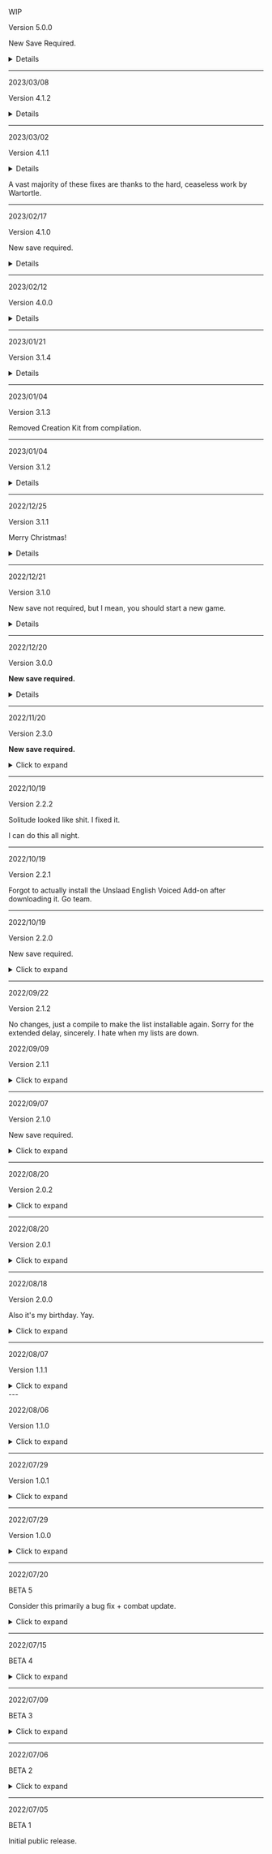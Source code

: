 WIP

Version 5.0.0

New Save Required.

<details>
  
  <b>ADDED</b>
  
  4K Bedroll   
  Small Nordic Tent Replacer  
  Animated Small Nordic Tent Replacer  
  Salmon Retex - Realistic Salmon  
  Cathedral - 3D Dragons Tongue - White Violet  
  Cathedral - 3D Dragons Tongue - Glow Map and ENB Light  
  Bijin - Use CBBE Meshes and Textures  
  The Omnibus - Terrain Complex Parallax AIO  
  Tundra - HD Texture Replacer with Parallax  
  Tundra Texture Transplant  
  CoMAP - Common Marker Addon Project  
  DynDOLOD TexGen Fixes  
  Forgotten City - Softlock Protection  
  Valhalla Combat Execution Compatibility patches  
  Ice skating fixed for real - No more attack sliding movement (NEMESIS compatible)  
  CATA Addon - Goetia Animations Sprint  
  CATA Addon - Goetia female idle Walk Run  
  CATA Addon - Goetia male idle Walk Run  
  CATA Addon - Leviathan Animations II Sprint  
  CATA Addon - Leviathan II Female Idle Walk Run  
  CATA Addon - Leviathan II Male Idle Walk Run  
  CATA Addon - Vanargand Animations Sprint  
  CATA Addon - Vanargand Female idle Walk Run  
  CATA Addon - Vanargand male idle walk run  
  First Person Combat Animations Overhaul 2.0 -SIZE MATTERS  
  First Person Combat Animations Overhaul - Bugfix and Compatibilty Patch for Animated Armoury  
  Dynamic Random Spell Idle - Player and teammate  
  Dual Wield Parrying SKSE  
  Survival Mode Improved - SKSE  
  Map Flip For Beyond Reach  
  Dragons Fall Down - Immersive Airborne Death  
  Vine Maple Redone (didnt i just remove this, 710..?)  
  Blades Armors and Weapons Retexture SE  
  Locational Encounter Zones  
  Dragon Ragdoll Sounds  
  Name Your Pet  
  Wynter's Breezehome Redux  
  Custom Skills Framework  
  Companions Perk Tree  
  Custom Skills - VIGILANT  
  Legacy of The Dragonborn Perk Menus  
  Prelude to Purgatory - A Lich Custom Skill Tree  
  Custom Skills Merged  
  The Great City Of Winterhold SSE Edition  
  Ulvenwald - The Great City of Winterhold Patch  
  The Great City of Winterhold Patch Collection  
  Sprint Sneak Movement Speed Fix  
  Vanargand Animations - Dual Wield Normal and Power Attacks  
  Vanargand Animations - Archery  
  Vanargand Animations - One Handed Mid Stance  
  Vanargand Animations - One Handed Normal Attacks  
  Vanargand Animations - One Handed Power Attacks  
  Goetia Animations - Enchanted Staves  
  Goetia Animations - Magic Spell Casting  
  Goetia Animations - Sneak Magic  
  Cheesemod for EVERYONE  
  Unofficial LotD and BSB Synergy Patch - Standalone Displays  
  Recipe Auto-Learn  
  AnimObject Swapper  
  Sharpen Other Swords II - AnimObject Swapper  
  Sharpen Other Swords - Better-Shaped Weapons  
  Leviathan Animations - Two-Handed High Stance  
  Leviathan Animations - Two-Handed Normal Attacks  
  Leviathan Animations - Two-Handed Power Attacks  
  Better Chests  
  Whiterun Bench - Replacer  
  The Streets of Whiterun in HD  
  Iconic Statues  
  KS Dragon Overhaul 2  
  Dragons Use Thu'um  
  Opulent Thieves Guild - Tweaks  
  Diverse Dragons Collection SE (DDCS) Soul Absorb Animation Fixed  
  Custom Skills Menu - A Custom Skills Framework Unified Menu  
  Additional Hearthfire Dolls  
  Ryn's Standing Stones  
  SmoothCam Vanilla Enhanced 2  
  Elven Armors and Weapons Retexture SE  
  WoW Dragon Mounds CTD Fix  
  Experience  
  Alternate Start - Experience Patch  
  Vampire Feed Improved  
  Sun Affects NPC Vampires  
  Cover Your Head - Sacrosanct  
  Sacrosanct Survival Mode - Vampirism Grants Warmth Bonus  
  Sacrosanct - No Sneak Feed On Followers  
  Strange Runes - Sacrosanct Patch  
  Vampires Have Claws  
  3rd Person Camera Stagger Remover  
  Disable screen shake effect  
  Obscure's College of Winterhold - Creation Club Patches (and a couple others too)  
  Catching Clockwork - Wheels of Lull Fishing Addon  
  Glass Armors and Weapons Retexture SE  
  Wolf Armor and Weapons Retexture SE  
  Vampire Lord Retexture  
  Supreme Vampire Lords  
  Legacy of the Dragonborn - Improved Dig Sites SE  
  JS Dwemer Kitchenware SE  
  Legacy of The Dragonborn - Dwemer Compass Replacer  
  
  <b>UPDATED</b>
  
  Skyrim (1.6.353 > 1.6.640)  
  ENB Binaries  
  Address Library for SKSE  
  PrivateProfileRedirector SE  
  Actor Limit Fix  
  Bug Fixes SSE  
  ConsolePlusPlus  
  ConsoleUtilSSE  
  Crash Logger SSE VR  
  JContainers SE  
  Encounter Zones Unlocked SE  
  Enhanced Invisibility  
  Enhanced Reanimation  
  Equip Enchantment Fix  
  Essential Favorites  
  Favorite Misc Items  
  Fuz Ro D-oh - Silent Voice  
  HelpExtender  
  Infinity UI  
  Mfg Fix  
  monster race crash fix  
  More Informative Console  
  No Lockpick Activate (SKSE) - Updated  
  Papyrus Tweaks NG  
  PapyrusUtil SE - Modders Scripting Utility Functions  
  Read Or Take SKSE  
  Remember Lockpick Angle - Updated  
  Scrambled Bugs  
  Simple Activate SKSE  
  Skyrim Priority SE AE - skse plugin  
  Spell Perk Item Distributor (SPID)  
  To Your Face SE - AE - VR  
  Yes Im Sure  
  powerofthree's Tweaks  
  powerofthree's Papyrus Extender  
  Base Object Swapper  
  Scaleform Translation Plus Plus  
  ENB Helper SE  
  Better Jumping SE  
  Use Or Take SKSE  
  I'm Walkin' Here  
  Enhanced Death Cam  
  Magic Leveling Fix  
  DynDOLOD Resources SE  
  DynDOLOD DLL SE - SKSE64 Plugin  
  Creation Club Open Helmets  
  A Clear Map of Skyrim and Other Worlds  
  Compass Navigation Overhaul  
  moreHUD Inventory Edition  
  moreHUD SE  
  Oxygen Meter  
  QuickLootRE - With Icons and TCC support  
  Completionist - Skyrim Completion Tracker (SE-AE)  
  Aura's Inventory Tweaks  
  Odin - Skyrim Magic Overhaul  
  Set of Skills  
  Legacy of the Dragonborn SSE  
  Legacy of the Dragonborn - Hall of Forgotten - TCC Patches  
  The Timelost Dwemer - A Deep Elf Race SE  
  Cathedral - Armory  
  Legacy of the Dragonborn Patches (Official)  
  Animated Armoury - Updated Legacy of Dragonborn Displays  
  Legacy of the Dragonborn Animated Armoury The Curator's Companion updated display patch  
  XP32 Maximum Skeleton Special Extended  
  Simple Dual Sheath  
  Immersive Equipment Displays - unequip when nude  
  (SGC) Scriptfree Behavior Staggerlock - SBS  
  Valravn - Integrated Combat of Skyrim  
  Valravn SPID Uncloak  
  Valvalis Combat - Visceral Tactics  
  Reduce Attack Skating Movement  
  Smooth Moveset  
  Unofficial LotD and BSB Synergy Patch - Main  
  Intuitive Dragon Ride Control (SE)  
  Landscapes - Cathedral Concept  
  Embers XD  
  
  <b>REMOVED</b>
  
  Better SkyUI Config - Reading Fix  
  Alternate Alchemy  
  Various DynDOLOD Error Fixes - Gray Cowl of Nocturnal  
  Various DynDOLOD Error Fixes - LotD  
  Animated Armoury - Legacy of Dragonborn Displays  
  XPMSSE Left Hand Sheath Rotation Fix  
  Valravn Uncloaked  
  No Spinning Death Animation SE  
  Skyrim Battle Aftermath SE  
  LotD Extension - Breezehome  
  Eli's Breezehome  
  Whose Quest Is It Anyway  
  (SGC) SkySA - Combat Behavior Compulsion  
  (SGC) SkySA - Intense Combat  
  Vanargand Animations - Mace Moveset MCO - SkySA  
  Alik'r Swordsmanship for SkySA  
  Elden Power Attack  
  COTN Winterhold Patch Collection  
  Cities of the North - Winterhold - ASLAL Patch  
  Cities of the North - Winterhold - Partitioned Meshes for Lighting  
  Winterhold - Expanded Ruins  
  Elden Power Attack  
  Attack Animations and Movesets  
  Smooth Random Equip Animation(Unarmed)  
  Smooth Random Equip Animation(Dagger)  
  Smooth Random Equip Animation(2H)  
  Smooth Random Equip Animation(1H)  
  Dynamic Animation Replacer Multiple Power Attacks Animations  
  Diverse Random Normal Attack  
  Archery Gameplay Overhaul SE - Nemesis Patch  
  Immersive World Encounters SE  
  Legacy of the Dragonborn - Hall of Forgotten  
  Legacy of the Dragonborn - Hall of Forgotten - TCC Patches  
  Dynamic Collision Adjustment  
  Learn Ingredients  
  Sharpen Other Swords  
  Holds the City Overhaul - Modular Edition  
  Holds Special Edition Compatibility Patches  
  Holds - Root Block Fix  
  Skyrim Reborn - Whiterun Hold  
  Skyrim Reborn - Hjaalmarch Hold  
  Antiquary - Enhanced Artifacts  
  Dragons Shout With Voice  
  Deadly Dragons  
  World Eater Beater  
  Simple Follower Extension  
  Auri - Convenient Horses Patch  
  Convenient Horses  
  Convenient Horses Anniversary Edition Patch  
  Lively's Convenient Horses Patches  
  The Brotherhood of Old  
  Animated Embers  
  Daedric Set - Resurgence  
  Ebony Set - Resurgence  
  Elven Set - Resurgence  
  Glass Set - Resurgence  
  Iron Set - Resurgence  
  Nord Set - Resurgence  
  Orcish Set - Resurgence  
  Steel Set - Resurgence  
  
  </details>

---  

2023/03/08

Version 4.1.2

<details>
  
  <b>ADDED</b>
  
  Gemstones Remade  
  Vanilla Warpaints Absolution  
  Cathedral Armory CBBE Patch  
  SC - KS Hairdos Retextured  
  SPID for Footprints - Player Footprints Fix  
  Legacy of the Dragonborn - Cube Maps Fixed  
  Rally's Weapon Racks  
  Mari's Flora  
  Rally's Mead Barrels  
  Rally's Crates  
  Random Barrel Roll  
  Rally's Barrels  
  Enhanced Rocks and Mountains  
  Daedric Armors and Weapons Retexture SE  
  Dragon Armors and Weapons Retexture SE  
  Ebony Armors and Weapons Retexture SE  
  Orcish Armors and Weapons Retexture SE  
  Steel Armors and Weapons Retexture SE  
  Iron Armors and Weapons Retexture SE  
  Imperial Armors and Weapons Retexture SE  
  Immersive Armors Retexture for CBBE  
  Immersive Armors Retexture and Mesh Fixes SE  
  Unslaad Armors and Weapons Retexture SE  
  Vigilant Armors and Weapons Retexture SE  
  The Wheels of Lull Retexture SE  
  Vigilant's Molag Bal Dragon Retexture SE  
  Night Mother  
  
  <b>UPDATED</b>
  
  SPID for Footprints Fix  
  
  <b>REMOVED</b>
  
  Cathedral 3D Thistle  
  Cathedral 3D Nightshade  
  Vine Maple Redone  
  Deathbell by Mari  
  Charming Nirnroots  
  Thistle by Mari  
  
  Mod order adjustments.  
  Engine Fixes toml updated.  
  Lots of various bug fixes courtesy of Wartortle, ItsAlways710, and Owlessa.  
  New Dyndolod, Synthesis, EasyNPC outputs.  
  
  To do for the future (whenever we break saves again, anyway):  
  
  Combat updates/replacements  
  Slow down leveling    
  </details>
  
---
  
2023/03/02

Version 4.1.1

<details>
  
  <b>ADDED</b>
  
  Papyrus ini Manipulator.  
  dTry's Key Utils AE.  
  Elden Power Attack.  
  Erikur's House Rework for LotD.  
  Orc Settlements Enhanced.  
  Rally's Display Cases.  
  Whiterun Mesh Fixes.  
  Weathered Stockades Retexture.  
  Stone Wall 4K Retexture.  
  Meridia's Better Beacon.  
  Skyland Common and Upper Furniture.  
  The Great City of Dragon Bridge Navmesh Fix.  
  Minedoors Redone.  
  
  <b>REMOVED</b>
  
  Whiterun Stockade.  
  2K Stockade.  
  Fluffy Snow.  
  Better Power Attack Directional Control SSE.  
  Matching Mine Door.  

  <b>FIXED</b>
  
  First person attacks don't chain together.  
  First person power attacks don't work.  
  Landscape glitches due to removal of Build Your Noble House.  
  Blue Palace stairs use wrong textures.  
  Snapleg Cave soul gem can cause CTD.  
  Knight of Chorrol helmet renders head invisible.  
  Ravenscorn Spire Tower clipping.  
  Fort Amol tree clipping.  
  Inn of Lost Souls trees clipping.  
  Stone Hills clutter and clipping trees.  
  Dragons and other enemies "fade out" when you get too close to them.  
  Riverwood floating ivy and lantern placements.  
  Beards clip through helmets and masks.  
  Abandoned Shack floating tree.  
  Trees clipping in cell 21,-1.  
  Solitude museum ext floating lantern.  
  Honnigmead texture/mesh issue.  
  Wintersun functionality for LotD restored.  
  Phenderix summoning spells don't cost what is displayed in the UI.  
  Tempus Maledictum Guide Book no longer tells users to manually run MCM Recording.  
  Tempus Maledictum Guide Book now has a section for Alternate Alchemy.  
  Tempus Maledictum Guide Book now has a section for Combat behaviors.  
  Extra alchemy table in Breezehome.  
  New Lodgen, Texgen, Dyndolod outputs. As usual...  
  Some minor ini adjustments.  
  
  <b>KNOWN ISSUES</b>
  
  Crossbows can break contextual crosshair and sneak indicator.  
  Game saves sometimes list as corrupted. Restarting the game fixes this, and your saves are fine. I have no clue why this happens to a few of you.  
  Phenderix summoning spells occasionally fail to work. Unknown reason or cause.
  
  
  </details>

A vast majority of these fixes are thanks to the hard, ceaseless work by Wartortle. 

---

2023/02/17

Version 4.1.0

New save required.

<details>
  
  Added Skyland Common and Upper Furniture.  
  Added Animated Armoury - Legacy of the Dragonborn Displays.  
  
  Updated Sets of Skills - Improved UI.  
  Updated Standardization of Spelling of Sets of Skills.  
  
  Removed ELIF - ENB Light Inventory Fix.  
  Removed Creation Club Armors Integration.  
  
  New custom Improve Camera ini.  
  New/updated MCM Recordings.  
  Removed double statue outside of Whiterun.  
  Removed snow texture Lod issue at Windhelm entrance.  
  Quicklight works as expected now, even in first person with nothing equipped.  
  Potions and ingredients are no longer insanely out of scale in the inventory menus.  
  Navmesh fix for Solitude by Wartortle.  
  
  I'm not 100% sure if the VioLens recording will "work" in a sense, since the new one just unbinds that hotkey. It's possible this may have to be done manually, but if nothing else, it shouldn't be an issue for newcomers to the list. Sorry if this is annoying for you guys.  
  
  </details>

---

2023/02/12

Version 4.0.0

<details>
  
  **ADDITIONS**  
  
  Archery Gameplay Overhaul.  
  Dynamic Animation Replacer.  
  My Home is Your Home.  
  Beard Mask Fix.  
  Redbag's Solitude.  
  Convenient Horses.  
  Craftable Circlets.  
  Simple Blood Potion.  
  Lightfoot for Followers SPID.  
  Happy Little Shrubs.  
  Intuitive Dragon Ride Control.  
  Cult of the World Eater.  
  Wards Functionality Extended.  
  Magic Sneak Attacks.  
  Improved Camera.  
  Runic Dawnguard.  
  Immersive Equipment Displays.  
  Simple Dual Sheath.  
  ABT AE - Arrows and Bolts Tweaks.  
  Papyrus Tweaks NG.  
  LotD Hall of Forgotten TCC Patches.  
  Sets of Skills UI.  
  SkySA - Combat Behavior Compulsion.  
  SkySA - First Person View SSE.  
  SkySA - Intense Combat.  
  Animation Queue Fix.  
  Weapon Keyword Unification Project.  
  Diverse Random Normal Attack.  
  Reduce Attack Skating Movement.  
  Dynamic Animation Replacer Multiple Power Attacks Animations.  
  Don't Sheathe Bound Weapons DAR Animations.  
  Dynamic Dodge Animation.  
  Disable Turn Animation.  
  Payload Interpreter.  
  Dynamic Fus Ro Dah.  
  Smooth Moveset.  
  SpellSword Moveset.  
  Dynamic Whirlwind Sprint.  
  Enemy Magelock - NPC Magic Casting Commitment.  
  EVG Conditional Idles.  
  EVG Animation Variance.  
  Goetia Animations - Conditional Shouts.  
  Conditional Werewolf Howl.  
  Artifact Animation Replacer - Wabbajack.  
  Axarien's Animations - Inigo.  
  Axarien's Animations - Kaidan.  
  Axarien's Animations - Lucien.  
  Axarien's Animations - Teldryn Sero.  
  Loki's Wade in Water.  
  Underdog Animations.  
  Underdog Falling Animations - Leaps of Faith Patch.  
  Tools Not Weapons.  
  Take a Seat.  
  Smooth Random Equip Animations (2H).  
  Smooth Random Equip Animations (Dagger).  
  Smooth Random Equip Animations (Unarmed).  
  Smooth Magic Casting Animation.  
  Vanargand Animations - Crossbows.  
  Vanargand Animations - Dual Wield Sneak Strikes.  
  Vanargand Animations - Dual Wield Sneak Thrusts.  
  Vanargand Animations - Sneak Archery.  
  Vanargand Animations - Sneak Idle Walk and Run.  
  Vanargand Animations - Sneak Strike Attacks.  
  Vanargand Animations - Sneak Thrust Attacks.  
  Vanguard - Bash Behaviors Overhaul.  
  DAR - Animated Fear.  
  DAR - Dynamic Swimming.  
  DAR - Dynamic Swimming - Argonian Mastery.  
  Dragon Animation Replacer.  
  Vanargand Animations - Mace Moveset.  
  Alik'r Swordsmanship for SkySA.  
  Attack Animations and Movesets.  
  Imperial Saddle Retexture.  
  Yee Haaaa Horse Saddle Retexture.  
  Rustic Clothing.  
  Common Furniture Retexture.  
  Rustic Furniture.  
  Better Bookcase.  
  Room Markers for Dumzbthar.  
  Lively's Convenient Horses Patches.  
  Lively's Deep Elf Race Patches.  
  Lively's Dwemer Gates No Respawn Patches.  
  Lively's Second Great War Patches.  
  ElSopa - Potions Redone Update - Patches.  
  Skyland Noble Furniture.  
  ENB Light Inventory Fix.  
  Aura's Inventory Tweaks.  
  Rudy Fix for Smoke.  
  Archery Rebalance.  
  Animation in Ashstorm.  
  Animation in Blizzard.  
  Animated Static Reload Fix NG.  
  Skyrim Spear Mechanic.  
  Animated Armoury.  
  Animated Heavy Armoury.  
  Difficulty Balance.  
  Empty Spell Sprint Hand Fix.  
  Better Power Attack Control.  
  Barter Limit Fix.  
  Fire Hurts NG.  
  Enhanced Death Cam.  
  Dynamic Collision Adjustment.  
  Don't Stay in Water.  
  Magic Leveling Fix.  
  Transcribe Spells - Convert Known Spells to Tomes.  
  Show Player in Menus.  
  Rain Extinguishes Fires.  
  Dual Wield Parrying Reimplementation for SSE.  
  Praedy's Chantry of Auriel AIO - SE.  
  Sets of Skills - Improved UI.  
  Misc Effects ENB Light.  
  Fluffy Snow.  
  Flame Atronach SE.  
  Flame Atronach SE - Optimized Textures.  
  Glowy Storm Atronach.  
  DART - Dynamic Animation Replacer Tool.  
  EVG Animated Traversal.  
  IED Preset for Simple Dual Sheath and EVG Conditional Idles.  
      
  **REMOVALS**  
  
  Dynamic Dungeon Loot.  
  Dev Aveza.  
  Ars Metallica.  
  Pumping Iron.  
  Dreughs of Skyrim.  
  All Geared Up Derivative.  
  Holds - Solitude.  
  New Beginnings - Live Another Life Extension.  
  Elemental Arrows.  
  Sneak Tools.  
  Jump Attack.  
  Immersive Fort Dawnguard.  
  Realistic Nord Ships.  
  Screenshot Helper.  
  Build Your Noble House.  

  **UPDATES**  
  
  Dwemer Gates Don't Reset.  
  CRAFT.  
  CoverKhajiits.  
  Armor Variants Expansion - Patch Collection.  
  Precision.  
  USMP Patch Emporium.  
  Second Great War.  
  Particle Patch for ENB.  
  Valhalla Combat.  
  Read or Take.  
  Infinity UI.  
  QuickLootEE.  
  Shadow of Skyrim.  
  Rainbows.  
  SPID For Footprints Fix.  
  Shooting Stars.  
  xLodgen.  
  ENB.  
  
  **FIXES**  
  
  Auri's bow and arrows are now craftable at the smithing forge instead of the tanning rack.  
  Lost Souls Inn no longer has a tree growing through it.  
  White Hall in Dawnstar should have functional navmeshing now.  
  
</details>

---

2023/01/21

Version 3.1.4

<details>
  
  Added Mrf's Markarth.  
  Added ElSopa - Noble Furniture.  
  Added More Lights for ENB - Blood Splatter Fix.  
  Added Auri - Thistlefoot Should Stay Outside.  
  Added Auri Dismount AI Fix.  
  Added Ancient Dwemer Metal - Mrf's Markarth Patch.  
  Added Legacy of the Dragonborn - Museum Exterior Fixes.  
  Added Salt and Wind - Vanilla Hair.  
  Added Bed Head - Vanilla Hair Replacer.  
  Added Standardization of Spelling of Sets of Skills.  
  
  Updated Dyndolod.  
  Updated powerofthree Tweaks.  
  Updated Lively's Patches.  
  Updated Better Third Person Selection.  
  
  Removed Unblended - Really Blended Roads.  
  Removed Snowy AF Markarth and Dwemer Ruins.  
  
  New Lodgen, Texgen, Dyndolod outputs. As usual.  
  
  Issues addressed:
   - Forgotten Vale has a map now.
   - Forgotten Vale doesn't crash anymore near the spiders on the hill.
   - Skuldafn doesn't crash anymore.
   - Karliah doesn't have missing eye textures anymore.
   - Companions no longer turn invisible when transforming into werewolves.
   - Lund's Hut looks nice again.
   - Riverwood doesn't have random floating ivy hanging about.
   - Akaviri Outpost doesn't have a visible black plane or a tree growing through it.
   - Winterhold Ruins Expanded doesn't have missing walls anymore.
   - Blood splatter decals aren't big weird 3D objects anymore.
   - Fixed sewer overlap in Solitude.
   - Navmesh/pathing in Whiterun market and around Elysium Estate won't be a problem anymore.
  
  </details>

---

2023/01/04

Version 3.1.3

Removed Creation Kit from compilation.

---

2023/01/04

Version 3.1.2

<details>
  
  Added Better Occlusion - COTN Falkreath.  
  Added Attack Speed Fix.  
  Added Mrf's Solitude.  
  Added Illustrious Whiterun.  
  Added Stony AF Markarth and Dwemer Ruins.  
  Added Some Braziers.  
  Added BURP - Spell Tomes.  
  Added ElSopa - Potions Redone.  
  Added SMIM Upper Furniture and Other Fixes.  
  
  Updated Lively's Patches.  
  Updated Treasure Hunter for SSE.  
  Updated 710's Patches.  
  
  New Lodgen, Texgen, Dyndolod outputs. As usual.  
  
  Dreugh enemy types should be easier now with Auto Calc Stats and PC Level Mult flags.  
  Rogue Class probably works just fine now.  
  LotD Navmesh stuff should be fixed up.  
  Divine Crusader quest should complete properly.  
  No more kid with black face bug in Solitude.  
  Water seams should all be fixed. If not all, then certainly a vast majority.  

  </details>

---

2022/12/25

Version 3.1.1

Merry Christmas!

<details>
  
Updated Lively's Patches.  
Updated Auto Elemental Cloaks.  
Updated Aspens Ablaze - Dyndolod 3 Addon.  
Updated Dyndolod.  
Updated Dyndolod Resources.  

Removed Pause Menu After Loading. This was primarily added because of Forgotten Dungeons, which we no longer use.  

Fixed issue with Candlestick missing textures via moving ENB Light above Particle Patch in the mod order.  
Fixed Kaidan black face bug.  
Reinstalled Skyland AIO to remove an extraneous plugin because I don't know how to read. Fixes floating Point the Way signs.  
New Lodgen, Texgen, Dyndolod, Synthesis outputs.  

</details>
  
---

2022/12/21

Version 3.1.0

New save not required, but I mean, you should start a new game.

<details>
  
Removed Time-Based Enemy Scaling (until I can test it further, then we shall see).  

Fixed some EasyNPC patches so people don't look stupid.  

Added a Tempus Maledictum Beginner's Guide to the ASLAL prison cell.

</details>

---

2022/12/20

Version 3.0.0

**New save required.**

<details>

Added Undeath - Classical Lichdom.  
Added Beast Skeletons Revised (Bitter Edition).  
Added Skeleton Replacer HD.  
Added Dragon Priest Fix - Behaviour Overhaul.  
Added Phenderix Elements.  
Added Creation Club Backpacks - Crafting Overhaul.  
Added Vlindrel Hall Remade.  
Added Auto Elemental Cloaks.  
Added ConsolePlusPlus.  
Added Skyrim Extended Cut - Saints and Seducers.  
Added Swiftly Order Squad - Simply Order Summons integration.  
Added Alternate Alchemy.  
Added Legacy of the Dragonborn SSE - Settings Loader.  
Added Precision.  
Added Valvalis Combat - Visceral Tactics.  
Added Animation Motion Revolution.  
Added Valhalla Combat.  
Added Kanjs Chaurus Egg and Staff.  
Added Learn Ingredients.  
Added C. Culminated ENB for Cathedral Weathers.  
Added Ice Lake Dragon Retexture.  
Added Ancient Dwemer Metal - My patches - FINAL SE VERSION Update v6.  
Added Dreughs of Skyrim - Fathom's Creature Series.  
Added Sets of Skills - a Skyrim Class Mod - Settings Loader.  
Added Set of Skills.  
Added Time-Based Enemy Scaling.  
Added Time-Based Set of Skills - Time-Based Enemy Scaling Sets of Skills Patch.  
Added Immersive DragonFire - Apocrypha.  
Added Another Race Menu Rotation Mod.  
Added Dovah Den.  
Added Skyland AIO.  
Added Skyland - Ships and Shacks.  
Added Water in Wells - mesh-only animated wells.  
Added Rudy HQ - More Lights for ENB SE - Soul Gems.  
Added CC's Enhanced Ore Veins SSE - 2K - 9.0.1.  
Added Modest Mines 4K.  
Added FYX - 3D Stockades.  
Added FYX - 3D Stockades - Walls and Gate.  
Added Stockades of Skyrim 3D.  
Added 2K SMIM Whiterun Stockade.  
Added 2K Stockade.  
Added 2K Whiterun Stockade.  
Added Matching Mine Door.  
Added Riften Canals rounded - by Pfuscher.  
Added Praedy's Castle Volkihar - SE.  
Added FYX - Riften Canal and Round Posts.  
Added Northfire's Dungeons (nordic ruins and caves).  
Added RUSTIC RELIEFS.  
Added Northfire's Rustic Clever Underground Nordic Ruins.  
Added Skyrim Remastered - Caves 2K Parallax.  
Added ElSopa HD - The Smelter SE.  
Added ElSopa - HD Medieval Anvil SE.  
Added Renthal's workbench.  
Added Renthals's tanning rack.  
Added ElSopa - HD Grindstone Redone SE.  
Added ElSopa HD - Strider And Netches SE.  
Added Mrf's Carts.  
Added Epic Doors of Whiterun SE.  
Added Skyland Whiterun-AIO - Epic Doors of Whiterun patch SE.  
Added Smaller Potion of Blood.  
Added SD's Farmhouse Fences SE.  
Added Less Distracting Blowing Snow Effects for ENB Particle Patch.  
Added Interior Floating Fog Remover.  
Added real life snowflakes SSE.  
Added EasyNPC.  
Added Marvelous Mage Followers.  
Added Not Quite Vanilla NPC Overhaul - Argonians.  
Added Pandorable's Initiates.  
Added eeekie's High-Poly Teldryn Sero.  
Added eeekie's Enhanced NPCs.  
Added eeekie's Kaidan Long Hair.  
Added Elevated NPCs.  
Added NVICO - Townies.  
Added Northbourne NPCs.  
Added eeekie's High-Poly Real Delphine.  
Added Pandorable's NPCs.  
Added The Devil drinks Black Briar - High Poly Maven.  
Added Bijin Warmaidens SE.  
Added Beards of Power - Sons of Skyrim.  

Updated Enhanced Reanimation.  
Updated Embers XD.  
Updated CRAFT Smarter LotD Forge.  
Updated The Timelost Dwemer.  
Updated Simply Order Summons.  
Updated The Great Town of Ivarstead Patch Collection.  
Updated TrueHUD - HUD Additions.  
Updated Wintersun - Faiths of Skyrim - Legacy Settings Loader.  
Updated Particle Patch for ENB.  
Updated Water for ENB.  
Updated COTN Morthal Patch Collection.  
Updated Spell Perk Item Distributor (SPID).  
Updated Unofficial Skyrim Modders Patch - USMP - Patch Emporium.  
Updated COTN Dawnstar Patch Collection.  
Updated Forgotten Argonian Roots.  
Updated Legacy of the Dragonborn Creation Club Patches.  
Updated Legacy of the Dragonborn SSE - The Curators Companion.  
Updated DynDOLOD.  
Updated DynDOLOD Resources.  
Updated Legacy of the Dragonborn SSE.  
Updated Moons And Stars.  
Updated Auto Input Switch.  
Updated Keyword Item Distributor (KID).  
Updated Contextual Crosshair.  
Updated ENB Input Disabler.  
Updated NPC AI Process Position Fix - NG.  
Updated Use Or Take SKSE.  
Updated Stay at the System Page - AE.  
Updated True Directional Movement.  
Updated Unique Map Weather.  
Updated Wash That Blood Off 2.  
Updated Better Third Person Selection - BTPS.  
Updated Completionist - Skyrim Completion Tracker (SE-AE).  
Updated Frozen Electrocuted Combustion.  
Updated Storm Lightning for SSE and VR (Minty Lightning 2019).  
Updated MCM Helper.  
Updated Crash Logger SSE VR.  
Updated powerofthree's Tweaks.  
Updated powerofthree's Papyrus Extender.  
Updated The Ultimate Dodge Mod - SPID Patch.  
Updated The Ultimate Dodge Mod - SPID Patch - Settings Loader.  

Removed Wait Your Turn - Enemy Circling Behaviour.  
Removed Undeath Immersive Lichdom SSE.  
Removed Undeath - The Ascension.  
Removed Undeath ZIA Patch.  
Removed Shield Of Stamina - Blocking Redux.  
Removed Counter Damage.  
Removed Elden Parry.  
Removed Block Enchantments.  
Removed Smart NPC Potions.  
Removed Action Based Projectiles.  
Removed Alternate Start - The Last Dwemer.  
Removed Copy and Paste in Console.  
Removed Player Rotation in ShowRaceMenu.  
Removed Classic Paralysis.  
Removed Blubbos PineTreeReplacer 2022.  
Removed Blubbos Snow Pine Tree Replacer.  
Removed Serio's ENB.  
Removed Tempus Maledictum - Super Duper Facegen.  

Reinstalled Animated Forge Water.  

Removed the Scripts folder from Tortle's Patches.  
Changed Curator Storage Token COBJ to require 200 Gold instead of 1.  
Changed Curator Storage Token Breakdown COBJ to yield 100 gold instead of 1.  
New Lodgen, Texgen, Dyndolod, Synthesis outputs.  

Look, I'll be honest, we've been working really hard and pretty much nonstop, so I undoubtedly forgot to write some things down in this here changelog. Apologies.  

  </details>

---

2022/11/20

Version 2.3.0

**New save required.**

<details>
  
  <summary>Click to expand</summary>
  
  Added The Distinct Great Ivarstead Interiors.  
  Added The Great Town of Ivarstead Patch Collection.  
  Added Dev Aveza Hotfix.  
  Added Oxygen Meter.  
  
  Removed Forgotten Dungeons SSE.  
  Removed CoMAP.  
  
  New Texgen, Dyndolod, Synthesis outputs.  
  
  Added Tortle's Patches and Itslways710's Patches.
  
  To elaborate on these added patches, here's a list of known issues that were fixed:
  
   - Brotherhood of Old tent clips Elysium Estate.
   - Fur Vested Clothes and Linwe's Armor have floating hands.
   - Markarth stables door is inaccessible.
   - Morthal Inn navmesh is broken.
   - Restoring Order can't be done.
   - Various clipping/floating issues with the Redguard CC mod.
   - Dev Aveza hopefully fixed.
   - Floating trees outside of Treva's watch.
   - Glitchy landscape in Solitude Walkway
   - Some firewood piles are not lootable
   - Door out of Solitude to the Solitude walkway was broken
   - Door to Riften Noble's Quarters was broken
   - Doors sometimes say where you are, not where you are going.
   - Raven Rock has some clipping boats and bad navmesh.
   - Floating lantern in Salvius Farm.
   - Floating beehive outside of Helgen.
   - Water seam at Riften Docks.
   - Water seam outside of Solitude.
   - Old Hroldan Inn was broken.
   - Floating firewood in Fort Dawnguard.
   - Floating candles in Blue Palace.
   - Tree lod is purple in places.
  
</details>

---

2022/10/19

Version 2.2.2

Solitude looked like shit. I fixed it.

I can do this all night.

---

2022/10/19

Version 2.2.1

Forgot to actually install the Unslaad English Voiced Add-on after downloading it.  Go team.

---

2022/10/19

Version 2.2.0

New save required.

<details>
  
  <summary>Click to expand</summary>

Added Distinct Interiors - Fixes.  
Added Forgotten Magic Redone - Ordinator Compatibility Patch.  
Added Apophysis Dragon Priests Masks SE - Kohnarik Accoutrements Patch.  
Added Cathedral Weathers Unofficial Update.  
Added The Holds - Solitude.  
Added CRAFT - Smarter LotD Forge.  

Removed Weather for ENB.  
Removed Unslaad SE Patches. These are now contained in the main mod.  
Removed Enhanced Solitude.  
Removed Misc Tweaks - Decluttered Crafting Menus.  
Removed Solitude Skyway.  

Updated USMP Patch Emporium.  
Updated Dyndolod Resources.  
Updated Acquisitive Soul Gems Multithreaded.  
Updated More Plantable Plants for Creation Club.  
Updated Unslaad SE.  
Updated The Timelost Dwemer.  
Updated Timelost Dwemer Essentials Patcher.  
Updated Sneak Tools SE.  
Updated Regional Features -- Riverwood Oaks.  
Updated Unblended - Really Blended Roads.  
Updated Palaces and Castles Enhanced Patch Collection.  
Updated Glorious Doors of Skyrim.  
Updated Jumping Attack.  
Updated Vigilant.  
Updated Unslaad.  
Updated ODIN spells for NPCS.  
Updated Legacy of the Dragonborn Patches (Official).  
Updated Rob's Bug Fixes - COTN Morthal.  
Updated Rob's Bug Fixes - COTN Falkreath.  
Updated Rob's Bug Fixes - COTN Dawnstar.  
Updated Lively's Patches for Tempus Maledictum.  
Updated Shadow of Skyrim.  
Updated Dyndolod SE.  

New outputs (Lodgen, Road Generator, Texgen, Dyndolod, Occlusion, Nemesis, Synthesis).  

  </details>

---

2022/09/22

Version 2.1.2

No changes, just a compile to make the list installable again. Sorry for the extended delay, sincerely. I hate when my lists are down.

2022/09/09

Version 2.1.1

<details>
  
  <summary>Click to expand</summary>

Added Tempus Maledictum Main Menu Replacer.  

Updated Beyond Reach.  
Updated Synthesis Output.  

Messed around with compass markers. Still not great but it's better for now.

   </details>  

---

2022/09/07

Version 2.1.0

New save required.  

<details>
  
  <summary>Click to expand</summary>
  
Added Wartortle's Shadow of Skyrim Autostart.  
Added Wartortle's Marshlands Fixes.  
Added Keyboard Shortcuts Fix.  
Added Acquisitive Soul Gems Multithreaded - Settings Loader.  
Added The White Phial - Tweaks and Enhancements.  
Added Handy Crafting and Spells.  
Added Help Extender.  
Added Ice Wraith Teeth Collision Fixes.  
Added Infinity UI.  
Added Compass Navigation Overhaul.  
Added Elemental Arrows (yeah I totally forgot to do that, shut up).  
Added Rainbows SE.  
Added Wonders of Weather.  
Added Wonders of Weather - Settings Loader.  
Added MiscFix.  
Added Favor Quests Separated.  
Added Legacy Safehouse Plus.  
Added Simplicity of Snow.  
Added Better SkyUI Config - Reading Fix.  
Added Fixed Mesh Lighting.  
Added Simplicity of Snow - Cities of The North.  
Added CoMAP - Common Marker Addon Project.  
Added Forgotten Vale Map Markers.  
Added NPCs React to Necromancy.  
Added Legacy of the Dragonborn - Serana's Safehouse Room.  
Added Jumping Attack.  
Added Better SkyUI Config - Reading Fix.  

Removed Pickpocket Reset.  
Removed Skyrim Reputation.  
Removed R.A.S.S. - Rain and Snow Shaders.  
Removed Better Dynamic Snow.  

Updated Audio Overhaul Skyrim.  
Updated Cities of the North - Falkreath Patch Collection.  
Updated Palaces and Castles Enhanced Patch Collection.  
Updated Assorted Mesh Fixes.  
Updated Shadow of Skyrim.  
Updated Glowing Mushroom Collision Fixes.  
Updated The Wheels of Lull.  
Updated Lively's Patches for Tempus Maledictum.  
Updated The Brotherhood of Old.  
Updated UnBlended - Really Blended Roads.  
Updated Legacy of the Dragonborn - Follower Room Patches.  
Updated Hall of Forgotten Patches.  
Updated A Clear Map of Skyrim and Other Worlds.  

New Lodgen, Texgen, Dyndolod, Nemesis outputs.  

   </details>
   
---

2022/08/20

Version 2.0.2

<details>
  
  <summary>Click to expand</summary>

- Removed Cold Region Behavior - Beta Test.  
- Removed Wet and Cold - Fur Hoods Fix.  

 </details>
 
---

2022/08/20

Version 2.0.1

<details>
  
  <summary>Click to expand</summary>

- Added R.A.S.S. - Rain Ash And Snow Shaders.  
- Added Cold Region Behavior - Beta Test.  
- Added Wet and Cold - Fur Hoods Fix.  
- Added Cold Region Behavior - Fur Hoods Fix.  

- Updated Lively's Patches for Tempus Maledictum.

- Removed Glow Be Gone.  
- Removed Glow Be Gone GhostFX Workaround.  
- Removed Wet and Cold.  

- Fixed an issue with Uncapper.ini.  
- Fixed a lot of areas with grass growing over roads and structures.  
- Fixed Evette Sans' shop marker to make her actually lean on the damn counter.  
- Fixed Ivarstead and Realistic Nord Ships to play more nicely together.  
- Fixed a bunch of stupid trees and stupid plants growing in stupid places.  
- New dyndolod output.  

</details>

---

2022/08/18

Version 2.0.0

Also it's my birthday. Yay.  

<details>
  
  <summary>Click to expand</summary>

- Added Splashes of Storms.  
- Added Shadow of Skyrim.  
- Added Quick Inventory.  
- Added Player Rotation in ShowRaceMenu.  
- Added NPC Dialogue Audio Enhancer.  
- Added Blackreach Tentacle Mesh Fix.  
- Added Better Dirt Cliffs and Alphas.  
- Added Skyrim Remastered - Glaciers and Ice.  
- Added Tamrielic Grass.  
- Added Footprints Sand Patch.  
- Added Realistic HD Food Remastered.  
- Added Realistic HD Baskets Remastered.  
- Added Charming Nirnroots.  
- Added Regional Features - Riverwood Oaks.  
- Added Caves - More Accurate Collision.  
- Added Bruma Misc Fixes.  
- Added Sahrotaar Must Die.  
- Added High Poly Dragonborn Ingredients Retextured.  
- Added CoverKhajiits.  
- Added GhostFX Workaround.  
- Added ENB Light for Apocrypha.  
- Added JS Dwemer Puzzle Cube SE - Glowmapped.  
- Added Sprites or Spectres - ENB Light.  
- Added JS Dwemer Control Cube SE - Glowmapped.  
- Added JS Dwemer Artifacts SE - Glowmapped.  
- Added Cathedral - 3D Lavender.  
- Added Cathedral - 3D Tundra Cotton.  
- Added Thistle by Mari.  
- Added ElSopa - Azura's Star Redone.  
- Added ElSopa - Azura's Star Redone - ENB Light.  
- Added Light Horses of Skyrim (Realistic Body and Fur).  
- Added Ulvenwald - Forest Overhaul.  
- Added Blubbo's Pine Tree Replacer 2022.  
- Added Blubbo's Snow Pines Replacer.  
- Added Skyrim Landscape and Water Fixes.  
- Added Deathbell by Mari.  
- Added ENB Light for Deathbell by Mari.  
- Added Blackthorn Manor - Fallen Trees Patch.  
- Added Blackthorn Manor - CFTO Patch.  
- Added Blackthorn Manor - Cathedral Landscapes Patch.  
- Added Blackthorn Manor - Anniversary Edition Autosorting Patch.  
- Added Kaiden 2 Shackles Fix.  
- Added Moons and Stars.  
- Added Aspens Ablaze Autumnal Variety.  
- Added Webs SE.  
- Added JK's Markarth.  
- Added The Great Village of Mixwater Mill.  
- Added The Great City of Dragon Bridge.  
- Added The Great Town of Ivarstead.  
- Added The Great Village of Kynesgrove.  
- Added The Great Cities - Resources.  
- Added Holds the City Overhaul - Modular.  
- Added Winter is Coming - Cloaks (no plugin).  
- Added Holds Patching Center.  
- Added Holds - Root Block Fix.  
- Added Anga's Mill - Cities of the North Addon.  
- Added The Great Settlement of Kolskeggr Mine.  
- Added Elysium Estate - Lanterns of Skyrim II Patch.  
- Added Lanterns of Wyrmstooth.  
- Added Cities of the North - Assorted Mesh Fixes Patch.  
- Added Unique Doors for CotN Dawnstar.  
- Added The Distinct Interiors.  
- Added The Distinct Cities of the North Interiors.  
- Added Cities of the North - Winterhold - Partitioned Meshes for Lighting.  
- Added Cities of the North - Morthal - Partitioned Meshes for Lighting.  
- Added Cities of the North - Dawnstar - Partitioned Meshes for Lighting.  
- Added Skyrim Skill Uncapper - Simplified Ordinator Preset.  
- Added Shooting Stars SE.  
- Added Enhanced Solitude Terrain Patch.  
- Added Beyond Skyrim - Bruma - Milk Thistle patch for Thistle by Mari SE.  

- Updated UnBlended - Really Blended Roads.  
- Updated Creation Club Open Helmets.  
- Updated Audio Overhaul Skyrim.  
- Updated moreHUD SE - Legacy Settings Loader.  
- Updated Zim's Immersive Artifacts.  
- Updated More Plantable Plants for Creation Club.  
- Updated SSE Display Tweaks.  
- Updated Unofficial Skyrim Creation Club Content Patch.  
- Updated USMP Patch Emporium.  
- Updated A Clear Map of Skyrim and Other Worlds FOMOD - PART 1.  
- Updated Beyond Skyrim - Assets.  
- Updated Beyond Skyrim - Bruma.  
- Updated The Wheels of Lull.  
- Updated Legacy of the Dragonborn Patches (Official).  
- Updated Rob's Bug Fixes - COTN Winterhold.  
- Updated COTN Dawnstar Patch Collection.  
- Updated Rob's Bug Fixes - COTN Morthal.  
- Updated Palaces and Castles Enhanced Patch Collection.  

- Removed Cathedral Landscape - Fixed Bridge Meshes - REALly Blended Roads for SMIM.  
- Removed Skyrim 3D Trees and Plants.  
- Removed Skyrim3DTrees and Plants 3dLOD Resources.  
- Removed Leaps of Faith 3D Trees and Plants Compatibility Patch.  
- Removed Rudy's More Lights Deathbell and Nirnroot For 3D Trees and Plants.  
- Removed JK's Skyrim.  
- Removed Rob's Bug Fixes - JK's Skyrim.  
- Removed JK's Skyrim - Clockwork Patch.  
- Removed JK's Skyrim - Fishing (CC) Patch.  
- Removed JK's Skyrim - Gray Cowl (CC) Patch.  
- Removed JK's Skyrim - Thunderchild Patch.  
- Removed Enhanced Solitude SSE - JK's AIO.  
- Removed Patch Between JK's Skyrim and Winterhold Ruins.  
- Removed Icy Windhelm - JK's Skyrim Patch.  
- Removed Thanedom Assets.  
- Removed Kingdom of Eastmarch.  
- Removed CFTO - JK's Skyrim Patch.  
- Removed Pets of Skyrim - JK's Skyrim Compatibility Patch.  
- Removed JK's Skyrim and The Marshlands Patch.  
- Removed Astral Magic 2.  

- New custom patches for various things.  
- Removed a few custom patches for obvious reasons.  
- New Texgen, Lodgen, Dyndolod, Allgud outputs.  

</details>

---

2022/08/07

Version 1.1.1

<details>
  
  <summary>Click to expand</summary>
- Fixed a bad meta for High Poly Project.

</details>
---

2022/08/06

Version 1.1.0

<details>
  
  <summary>Click to expand</summary>
- Added elwap's Hidden Map Markers for Mod Locations.  
- Added Auri - Deluxe.  
- Added Serana Replacer.  
- Added Horses Simply Turn Better.  
- Added Horses For Followers.  
- Added Simply Order Summons.  
- Added Simple Follower Extension.  
- Added No Crime Teleport.  
- Added Project AHO - Unique Smelter Patch.  
- Added Project AHO - Security Locks Overhaul Patch.  
- Added Race Compatibility Dialogue - Project AHO Patch.  
- Added CrashLogger VR.  
- Added Hearthfire Extended Aquarium Patch.  
- Added Bring Meeko to Lod.  
- Added Bijin Skin.  
- Added Project AHO - Start When You Want.  
- Added High Poly Head.  
- Added Courageous Women of Skyrim.  
- Added Pride of Skyrim.  
- Added Expressive Facial Animation - Male Edition.  
- Added Expressive Facial Animation - Female Edition.  
- Added Expressive Facegen Morphs.  
- Added Hvergelmir's Aesthetics - Brows.  
- Added Brows for High Poly Head.  
- Added Northborn Scars.  
- Added Northborn Scars for High Poly Head.  
- Added Hvergelmir's Aesthetics - Beards.  
- Added Beards for High Poly Head.  
- Added Wider MCM Menu for SkyUI.  
- Added Remove QuickSave Button from SkyUI System Menu.  
- Added Dragons Shout With Voice.  

- Removed Diversity - A Character Overhaul.  
- Removed Diverse Skyrim.  
- Removed Diversity - Valindor missing Facegen Data.  
- Removed Guards Armor Replacer - Diversity Patch.  
- Removed Project AHO Delay Slavery.  
- Removed Reverie Skin.  
- Removed Crash Logger.  
- Removed Butterflies Land True.  
- Removed Nether's Follower Framework.  
- Removed Travellers of Skyrim - Vanilla Version.  
- Removed Travellers of Skyrim - Dragonborn and Bags and Pouches Addon.  
- Removed Maximum Carnage.  
- Removed Diverse Skyrim - Battle of Whiterun Fix.  

- Updated Cities of the North - Falkreath Patch Collection.  
- Updated Dragonborn Aptitude.  

</details>

---

2022/07/29

Version 1.0.1

<details>
  
  <summary>Click to expand</summary>
- Redownloaded Haugbui - Legacy of the Dragonborn Patch. Archive was corrupt on my end or something.  

</details>
  
---

2022/07/29

Version 1.0.0

<details>
  
  <summary>Click to expand</summary>
- Added Stay At The System Page - AE.  
- Added I'm Walkin Here.  
- Added Haugbui - A Draugr Overhaul.  
- Added Draugr Upgrades and Improvements.  
- Added Cathedral Weathers MCM.  
- Added Animated Forge Water.  

- Removed The Great Cities - Minor Cities and Towns.  
- Removed The Great Village of Mixwater Mill.  
- Removed Rob's Bug Fixes - TGC Mixwater Mill.  
- Removed The Great Town of Ivarstead.  
- Removed Rob's Bug Fixes - TGC Ivarstead.  
- Removed The Great Village of Kynesgrove.  
- Removed Great City of Dragon Bridge - CFTO Ferry Integration.  
- Removed Centered Blue Palace Throne.  
- Removed The Great Cities of JK's North.  
- Removed Skaal Village Overhaul.  
- Removed AAE Ultimate Edition.  
- Removed Maximum Carnage.  
- Removed Thanedom Darkwater Crossing.  

- Removed Skyrim - Patch.bsa from Stock Game folder.  
- Added a lot of new custom patches and removed some others that ended up getting replaced/outdated.  
- Fixed like 40 known issues.  

</details>

---

2022/07/20

BETA 5

Consider this primarily a bug fix + combat update.

<details>
  
  <summary>Click to expand</summary>
- Added Markarth Outskirts.  
- Added Pause After Loading - Auto Unpause.  
- Added Shield of Stamina - Blocking Redux.  
- Added Wait Your Turn - Enemy Circling Behavior.  
- Added Counter Damage.  
- Added Inigo - Bloodchill Manor Patch.  
- Added QuickLoot EE - Settings Loader.  
- Added Block Enchantments.  
- Added Apocalypse Spells for Spellcasters.  
- Added Action Based Projectiles.  
- Added Odin Spells for Spellcasters.  
- Added Maximum Carnage.  
- Added Smart NPC Potions.  
- Added Dragonborn Aptitude.  
- Added UnBlended - Really Blended Roads.  
- Added Silver Objects SMIMed.  
- Added VIGILANT - Elite Vigilant Hood Fix.  
- Added VIGILANT - Immersive Text Edit.  
- Added Astral Magic 2.  
- Added Master Spell Runes.  
- Added Use or Take SKSE.  
- Added Elden Parry.  
- Added SPID For Footprints.  
- Added SPID For Footprints Fix.  
- Added Phendrix Magic Evolved SPID - Spells for NPCs.  
- Added Markarth Entrance Overhaul Fixed.  
- Added Valravn - Integrated Combat of Skyrim.  
- Added Valravn Uncloaked.  
- Added The Ultimate Dodge Mod Reborn.  
- Added Immersive World Encounters - Settings Loader.  
- Added Cathedral Weathers MCM - Settings Loader.  
- Added The Ultimate Dodge Mod - SPID Patch.  
- Added The Ultimate Dodge Mod - SPID Patch - Settings Loader.  
- Added VioLens - A Killmove Mod - Settings Loader.  
- Added Wyrmstooth - Settings Loader.  
- Added XP32 Maximum Skeleton - Settings Loader.  
- Added moreHUD SE - Settings Loader.  
- Added Unread Books Glow SSE - Settings Loader.  
- Added Imperious - Races of Skyrim - Settings Loader.  
- Added Ordinator - Perks of Skyrim - Settings Loader.  
- Added Apocalypse - Magic of Skyrim - Settings Loader.  
- Added Wintersun - Settings Loader.  
- Added Growl - Werebeasts of Skyrim - Settings Loader.  
- Added Symmermyst - Enchantments of Skyrim - Settings Loader.  
- Added Sacrosanct - Vampires of Skyrim - Settings Loader.  
- Added Better Third Person Selection.  

- Updated A Matter of Time - Settings Loader.  
- Updated Creation Club Open Helmets.  
- Updated Dyndolod Output.  

- Made a bunch of new custom patches.  
- Disabled/moved a bunch of trees and lanterns.  
- Turned on profile specific saves cuz I forgot.  

</details>

---

2022/07/15

BETA 4

<details>
  
  <summary>Click to expand</summary>
- Updated Read or Take SKSE.  

- Added Skyrim Skill Uncapper Fixed.  
- Added Skyrim Skill Uncapper INI for Ordinator.  
- Added Pets of Skyrim - JK's Skyrim Patch.  
- Added Rob's Bug Fixes - COTN Winterhold.  
- Added JK's Skyrim and The Marshlands Patch.  
- Added CC Horse Armor No Blacksmith Dialogue.  
- Added Creation Club Open Helmets.  
- Added Pause Menu After Loading.  

- Removed Equus - Horse Sounds Redesigned.  
- Removed Eviscerate.  
- Removed Settlements Expanded.  
- Removed Landscape Fixes for Grass Mods. Possibly only temporary.  
- Removed Maids 2: Deception.  
- Removed Legendary Armors - DeserterX Collection.  
- Removed The Great Village of Kynesgrove.  
- Removed Enhanced Solitude Docks and all related patches.  

- New lodgen, texgen, dyndolod outputs.  
- Bunch of new custom patches.  
- Various mod/load order adjustments.  

</details>

---

2022/07/09

BETA 3

<details>
  
  <summary>Click to expand</summary>
- Disabled various bushes, rocks, plants, and trees that were otherwise interfering with doors and landscape edits.  
- Reinstalled and added various patches for Embers XD.  
- Added Screenshot Helper.  
- Removed Disable Snow Grass - For Vanilla and Cathedral Landscapes.  
- Removed Dynamic Things.  
- Added JS Shrines of the Divines.  
- Added Double Bright Quick Light.  
- Changed ENB screenshot key to Insert because it was pissing me off when I used Print Screen to take a screenshot and I would end up with two copies of every image.  
- Updated Dyndolod Output.  

Known issues that were fixed:  
 - Markarth, Morthal, Falkreath, Solitude Skyway, Blue Palace Courtyard, and many other locations should have greatly reduced jank and clipping and whatnot. This does NOT mean I cleared every location or got every instance of any object that's placed incorrectly, but I definitely got a lot of them. This is the sort of thing that will take a long time.  
 - Fire pits should no longer have missing textures.  
 - Blackthorn's initial note should no longer be riddled with typos and grammatical errors.  
 - Screenshots SHOULD save properly now, in your `Stock Game\[NoDelete]Screenshots` path.  

If any of the items listed above are NOT fixed, please notify me immediately. It's a lot for one person to check...

</details>

---

2022/07/06

BETA 2

<details>
  
  <summary>Click to expand</summary>
- Hotfix to add patch for LotD and Enhanced Solitude.

</details>

---

2022/07/05

BETA 1

Initial public release.
